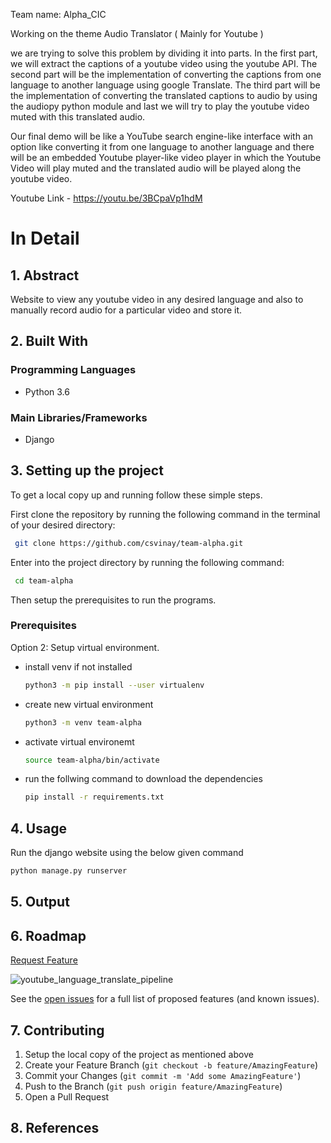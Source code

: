 Team name: Alpha_CIC

Working on the theme Audio Translator ( Mainly for Youtube )

we are trying to solve this problem by dividing it into parts. In the first part, we will extract the captions of a youtube video using the youtube API. 
The second part will be the implementation of converting the captions from one language to another language using google Translate.
The third part will be the implementation of converting the translated captions to audio by using the audiopy python module and last we will try to play the youtube video muted with this translated audio.

Our final demo will be like a YouTube search engine-like interface with an option like converting it from one language to another language and there will be an embedded Youtube player-like video player in which the Youtube  Video will play muted and the translated audio will be played along the youtube video.

Youtube Link - https://youtu.be/3BCpaVp1hdM


<!-- ABOUT THE PROJECT -->
# In Detail

## 1. Abstract
Website to view any youtube video in any desired language and also to manually record audio for a particular video and store it.

## 2. Built With

### Programming Languages
* Python 3.6

### Main Libraries/Frameworks
* Django

<!-- Setting up the project -->
## 3. Setting up the project

To get a local copy up and running follow these simple steps.

First clone the repository by running the following command in the terminal of your desired directory:

  ```sh
   git clone https://github.com/csvinay/team-alpha.git
   ```

Enter into the project directory by running the following command:

  ```sh
   cd team-alpha
   ```
Then setup the prerequisites to run the programs.

### Prerequisites

Option 2: Setup virtual environment.

* install venv if not installed
  ```sh
  python3 -m pip install --user virtualenv
  ```  

* create new virtual environment
  ```sh
  python3 -m venv team-alpha
  ```  
  
* activate virtual environemt
  ```sh
  source team-alpha/bin/activate
  ```  
 
* run the follwing command to download the dependencies 
  ```sh
  pip install -r requirements.txt
  ```  

## 4. Usage

Run the django website using the below given command

  ```sh
  python manage.py runserver
  ```  

## 5. Output



## 6. Roadmap

<a href="https://github.com/csvinay/team-alpha/issues">Request Feature</a>

![youtube_language_translate_pipeline](https://user-images.githubusercontent.com/43710239/189086179-66cfd5dc-ebd4-448c-929d-323fcea196e3.png)

See the [open issues](https://github.com/csvinay/team-alpha/issues) for a full list of proposed features (and known issues).

## 7. Contributing

1. Setup the local copy of the project as mentioned above
2. Create your Feature Branch (`git checkout -b feature/AmazingFeature`)
3. Commit your Changes (`git commit -m 'Add some AmazingFeature'`)
4. Push to the Branch (`git push origin feature/AmazingFeature`)
5. Open a Pull Request

## 8. References
